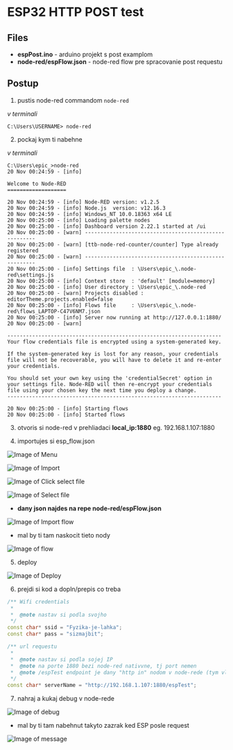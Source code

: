 # ESP32 HTTP POST test
## Files
* **espPost.ino** - arduino projekt s post examplom
* **node-red/espFlow.json** - node-red flow pre spracovanie post requestu

## Postup
1. pustis node-red commandom `node-red`

*v terminali*
```
C:\Users\USERNAME> node-red
```

2. pockaj kym ti nabehne

*v terminali*
```
C:\Users\epic_>node-red
20 Nov 00:24:59 - [info]

Welcome to Node-RED
===================

20 Nov 00:24:59 - [info] Node-RED version: v1.2.5
20 Nov 00:24:59 - [info] Node.js  version: v12.16.3
20 Nov 00:24:59 - [info] Windows_NT 10.0.18363 x64 LE
20 Nov 00:25:00 - [info] Loading palette nodes
20 Nov 00:25:00 - [info] Dashboard version 2.22.1 started at /ui
20 Nov 00:25:00 - [warn] ------------------------------------------------------
20 Nov 00:25:00 - [warn] [ttb-node-red-counter/counter] Type already registered
20 Nov 00:25:00 - [warn] ------------------------------------------------------
20 Nov 00:25:00 - [info] Settings file  : \Users\epic_\.node-red\settings.js
20 Nov 00:25:00 - [info] Context store  : 'default' [module=memory]
20 Nov 00:25:00 - [info] User directory : \Users\epic_\.node-red
20 Nov 00:25:00 - [warn] Projects disabled : editorTheme.projects.enabled=false
20 Nov 00:25:00 - [info] Flows file     : \Users\epic_\.node-red\flows_LAPTOP-C47V6NM7.json
20 Nov 00:25:00 - [info] Server now running at http://127.0.0.1:1880/
20 Nov 00:25:00 - [warn]

---------------------------------------------------------------------
Your flow credentials file is encrypted using a system-generated key.

If the system-generated key is lost for any reason, your credentials
file will not be recoverable, you will have to delete it and re-enter
your credentials.

You should set your own key using the 'credentialSecret' option in
your settings file. Node-RED will then re-encrypt your credentials
file using your chosen key the next time you deploy a change.
---------------------------------------------------------------------

20 Nov 00:25:00 - [info] Starting flows
20 Nov 00:25:00 - [info] Started flows
```

3. otvoris si node-red v prehliadaci **local_ip:1880** eg. 192.168.1.107:1880

4. importujes si esp_flow.json

![Image of Menu](https://raw.githubusercontent.com/vtothsvk/espPost/main/images/menu.png)

![Image of Import](https://raw.githubusercontent.com/vtothsvk/espPost/main/images/import.png)

![Image of Click select file](https://raw.githubusercontent.com/vtothsvk/espPost/main/images/click_select.png)

![Image of Select file](https://raw.githubusercontent.com/vtothsvk/espPost/main/images/select_file.png)

* **dany json najdes na repe node-red/espFlow.json**

![Image of Import flow](https://raw.githubusercontent.com/vtothsvk/espPost/main/images/import_file.png)

* mal by ti tam naskocit tieto nody

![Image of flow](https://raw.githubusercontent.com/vtothsvk/espPost/main/images/flow.png)

5. deploy

![Image of Deploy](https://raw.githubusercontent.com/vtothsvk/espPost/main/images/deploy.png)

6. prejdi si kod a dopln/prepis co treba

```C++
/** Wifi credentials
 * 
 *  @note nastav si podla svojho
 */
const char* ssid = "Fyzika-je-lahka";
const char* pass = "sizmajbit";

/** url requestu
 * 
 *  @note nastav si podla sojej IP
 *  @note na porte 1880 bezi node-red nativvne, tj port nemen
 *  @note /espTest endpoint je dany "http in" nodom v node-rede (tym vlavo) keby si ho chcel nahodou zmenit
 */
const char* serverName = "http://192.168.1.107:1880/espTest";
```

7. nahraj a kukaj debug v node-rede

![Image of debug](https://raw.githubusercontent.com/vtothsvk/espPost/main/images/debug.png)

* mal by ti tam nabehnut takyto zazrak ked ESP posle request

![Image of message](https://raw.githubusercontent.com/vtothsvk/espPost/main/images/payload.png)
